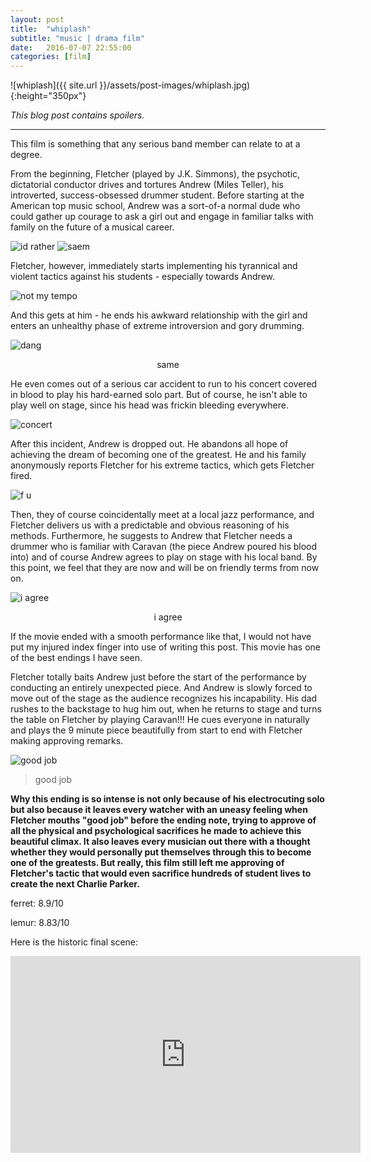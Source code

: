 ```yaml
---
layout: post
title:  "whiplash"
subtitle: "music | drama film"
date:   2016-07-07 22:55:00
categories: [film]
---
```


![whiplash]({{ site.url }}/assets/post-images/whiplash.jpg){:height="350px"}

*This blog post contains spoilers.*


---
This film is something that any serious band member can relate to at a degree. 

From the beginning, Fletcher (played by J.K. Simmons), the psychotic, dictatorial conductor drives and tortures Andrew (Miles Teller), his introverted, success-obsessed drummer student. Before starting at the American top music school, Andrew was a sort-of-a normal dude who could gather up courage to ask a girl out and engage in familiar talks with family on the future of a musical career.

![id rather](http://imoviequotes.com/wp-content/uploads/2015/02/201-Whiplash-quotes.gif)
![saem](http://imoviequotes.com/wp-content/uploads/2015/02/202-Whiplash-quotes.gif)

Fletcher, however, immediately starts implementing his tyrannical and violent tactics against his students - especially towards Andrew. 

![not my tempo](https://67.media.tumblr.com/97bf99f61232b4f9354a834ff4d6c876/tumblr_nk8qb5GpKP1r9pgnno1_500.gif)

And this gets at him - he ends his awkward relationship with the girl and enters an unhealthy phase of extreme introversion and gory drumming. 

![dang](https://66.media.tumblr.com/07b50157f1061e8fa1501b574036605d/tumblr_nksu4lpSJU1u9u8o0o1_500.gif)

<center> same </center>

He even comes out of a serious car accident to run to his concert covered in blood to play his hard-earned solo part. But of course, he isn't able to play well on stage, since his head was frickin bleeding everywhere.

![concert](http://basementrejects.com/wp-content/uploads/2015/03/whiplash-2014-movie-review-car-accident-playing-drums-bloody-andrew-neiman-miles-teller.jpg)

After this incident, Andrew is dropped out. He abandons all hope of achieving the dream of becoming one of the greatest. He and his family anonymously reports Fletcher for his extreme tactics, which gets Fletcher fired. 

![f u](https://66.media.tumblr.com/e9bb3986a2a0c6407e611624345a9221/tumblr_nnearoe9Aj1tm0p2po1_500.gif)

Then, they of course coincidentally meet at a local jazz performance, and Fletcher delivers us with a predictable and obvious reasoning of his methods. Furthermore, he suggests to Andrew that Fletcher needs a drummer who is familiar with Caravan (the piece Andrew poured his blood into) and of course Andrew agrees to play on stage with his local band. By this point, we feel that they are now and will be on friendly terms from now on.

![i agree](http://bumfuzzledjane.com/wp-content/uploads/2015/03/tumblr_ni3nus1Kwp1u0y8l9o1_500.gif)

<center> i agree </center>

If the movie ended with a smooth performance like that, I would not have put my injured index finger into use of writing this post. This movie has one of the best endings I have seen.

Fletcher totally baits Andrew just before the start of the performance by conducting an entirely unexpected piece. And Andrew is slowly forced to move out of the stage as the audience recognizes his incapability. His dad rushes to the backstage to hug him out, when he returns to stage and turns the table on Fletcher by playing Caravan!!! He cues everyone in naturally and plays the 9 minute piece beautifully from start to end with Fletcher making approving remarks.

![good job](https://66.media.tumblr.com/57f84ef413b9c7d7ce7b2f7a7588dcdb/tumblr_njyxa59fai1rn40rmo1_500.gif)

>good job

**Why this ending is so intense is not only because of his electrocuting solo but also because it leaves every watcher with an uneasy feeling when Fletcher mouths "good job" before the ending note, trying to approve of all the physical and psychological sacrifices he made to achieve this beautiful climax. It also leaves every musician out there with a thought whether they would personally put themselves through this to become one of the greatests. But really, this film still left me approving of Fletcher's tactic that would even sacrifice hundreds of student lives to create the next Charlie Parker.**

ferret: 8.9/10

lemur: 8.83/10

Here is the historic final scene:

<center><iframe width="560" height="315" src="https://www.youtube.com/embed/twKsU1Qv4k8" frameborder="0" allowfullscreen></iframe></center>




